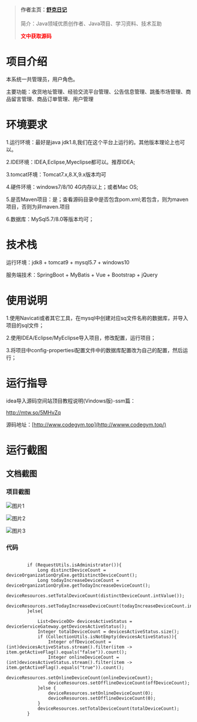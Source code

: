 > #### 作者主页：[舒克日记](https://blog.csdn.net/cativen)
>
>  简介：Java领域优质创作者、Java项目、学习资料、技术互助
>
> <b><font color=red>文中获取源码</font></b>

# 项目介绍

本系统一共管理员，用户角色。

主要功能：收货地址管理、经验交流平台管理、公告信息管理、跳蚤市场管理、商品留言管理、商品订单管理、用户管理

# 环境要求

1.运行环境：最好是java jdk1.8,我们在这个平台上运行的。其他版本理论上也可以。

2.IDE环境：IDEA,Eclipse,Myeclipse都可以。推荐IDEA;

3.tomcat环境：Tomcat7.x,8.X,9.x版本均可

4.硬件环境：windows7/8/10 4G内存以上；或者Mac OS;

5.是否Maven项目：是；查看源码目录中是否包含pom.xml;若包含，则为maven项目，否则为非maven.项目

6.数据库：MySql5.7/8.0等版本均可；

# 技术栈

运行环境：jdk8 + tomcat9 + mysql5.7 + windows10

服务端技术：SpringBoot + MyBatis + Vue + Bootstrap + jQuery

# 使用说明

1.使用Navicati或者其它工具，在mysql中创建对应sq文件名称的数据库，并导入项目的sql文件；

2.使用IDEA/Eclipse/MyEclipse导入项目，修改配置，运行项目；

3.将项目中config-propertiesi配置文件中的数据库配置改为自己的配置，然后运行；

# 运行指导

idea导入源码空间站顶目教程说明(Vindows版)-ssm篇：

http://mtw.so/5MHvZq

源码地址：[http://www.codegym.top](http://wwww.codegym.top/)


# 运行截图

## 文档截图



### 项目截图

![图片1](https://i-blog.csdnimg.cn/img_convert/9c69115d4b8ae697ee823cd2c152e08c.png)

![图片2](https://i-blog.csdnimg.cn/img_convert/54ac7b9f7a515fba0d2e68565918516f.png)

![图片3](https://i-blog.csdnimg.cn/img_convert/7db914fb4ba9dcc63568e2925ea8a6cd.png)
### 代码

```

        if (RequestUtils.isAdministrator()){
            Long distinctDeviceCount = deviceOrganizationQryExe.getDistinctDeviceCount();
            Long todayIncreaseDeviceCount = deviceOrganizationQryExe.getTodayIncreaseDeviceCount();
            deviceResources.setTotalDeviceCount(distinctDeviceCount.intValue());
            deviceResources.setTodayIncreaseDeviceCount(todayIncreaseDeviceCount.intValue());
        }else{
     
            List<DeviceDO> devicesActiveStatus = deviceServiceGateway.getDevicesActiveStatus();
            Integer totalDeviceCount = devicesActiveStatus.size();
            if (CollectionUtils.isNotEmpty(devicesActiveStatus)){
                Integer offDeviceCount = (int)devicesActiveStatus.stream().filter(item -> item.getActiveFlag().equals("false")).count();
                Integer onlineDeviceCount = (int)devicesActiveStatus.stream().filter(item -> item.getActiveFlag().equals("true")).count();
                deviceResources.setOnlineDeviceCount(onlineDeviceCount);
                deviceResources.setOfflineDeviceCount(offDeviceCount);
            }else {
                deviceResources.setOnlineDeviceCount(0);
                deviceResources.setOfflineDeviceCount(0);
            }
            deviceResources.setTotalDeviceCount(totalDeviceCount);
        }
```
